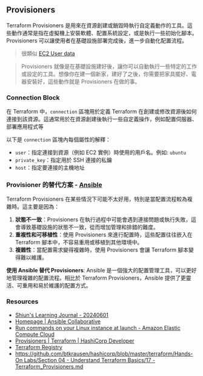 ## Provisioners

Terraform Provisioners 是用來在資源創建或銷毀時執行自定義動作的工具。這些動作通常是指在虛擬機上安裝軟體、配置系統設定，或是執行一些初始化腳本。Provisioners 可以讓使用者在基礎設施部署完成後，進一步自動化配置流程。

> 很類似 [EC2 User data](https://docs.aws.amazon.com/AWSEC2/latest/UserGuide/user-data.html)

> Provisioners 就像是在基礎設施建好後，讓你可以自動執行一些特定的工作或設定的工具。想像你在建一個新家，建好了之後，你需要把家具擺好、電器安裝好，這些動作就是 Provisioners 在做的事。

### Connection Block

在 Terraform 中，`connection` 區塊用於定義 Terraform 在創建或修改資源後如何連接到該資源。這通常用於在資源創建後執行一些自定義操作，例如配置伺服器、部署應用程式等

以下是 `connection` 區塊內每個屬性的解釋：

- `user`：指定連接到資源（例如 EC2 實例）時使用的用戶名。例如: `ubuntu`
- `private_key`：指定用於 SSH 連接的私鑰
- `host`：指定要連接的主機地址

### Provisioner 的替代方案 - [Ansible](https://www.ansible.com/)

Terraform Provisioners 在某些情況下可能不太好用，特別是當配置流程較為複雜時。這主要是因為：

1. **狀態不一致**：Provisioners 在執行過程中可能會遇到連接問題或執行失敗，這會導致基礎設施的狀態不一致，從而增加管理和排錯的難度。
2. **重複性和可移植性**：使用 Provisioners 來進行配置時，這些配置往往嵌入在 Terraform 腳本中，不容易重用或移植到其他環境中。
3. **複雜性**：當配置需求變得複雜時，使用 Provisioners 會讓 Terraform 腳本變得難以維護。

**使用 Ansible 替代 Provisioners**:
Ansible 是一個強大的配置管理工具，可以更好地管理複雜的配置流程。相比於 Terraform Provisioners，Ansible 提供了更靈活、可重用和易於維護的配置方式。

### Resources

- [Shiun's Learning Journal - 20240601](https://shiun.notion.site/20240601-2fcfcea5f2d94aa1aaad78a519476d8b?pvs=4)
- [Homepage | Ansible Collaborative](https://www.ansible.com/)
- [Run commands on your Linux instance at launch - Amazon Elastic Compute Cloud](https://docs.aws.amazon.com/AWSEC2/latest/UserGuide/user-data.html)
- [Provisioners | Terraform | HashiCorp Developer](https://developer.hashicorp.com/terraform/language/resources/provisioners/syntax)
- [Terraform Registry](https://registry.terraform.io/providers/hashicorp/aws/latest/docs/resources/security_group.html#argument-reference)
- [https://github.com/btkrausen/hashicorp/blob/master/terraform/Hands-On Labs/Section 04 - Understand Terraform Basics/17 - Terraform_Provisioners.md](https://github.com/btkrausen/hashicorp/blob/master/terraform/Hands-On%20Labs/Section%2004%20-%20Understand%20Terraform%20Basics/17%20-%20Terraform_Provisioners.md)
